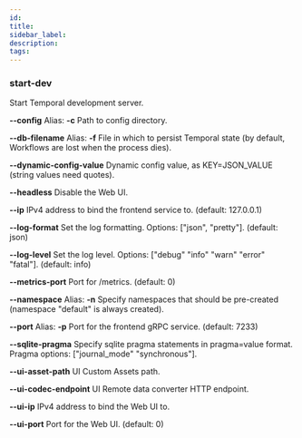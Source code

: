 ```yaml
---
id:
title:
sidebar_label:
description:
tags:
---
```



### start-dev

Start Temporal development server.

**--config**
Alias: **-c**
Path to config directory.

**--db-filename**
Alias: **-f**
File in which to persist Temporal state (by default, Workflows are lost when the process dies).

**--dynamic-config-value**
Dynamic config value, as KEY=JSON_VALUE (string values need quotes).

**--headless**
Disable the Web UI.

**--ip**
IPv4 address to bind the frontend service to. (default: 127.0.0.1)

**--log-format**
Set the log formatting. Options: ["json", "pretty"]. (default: json)

**--log-level**
Set the log level. Options: ["debug" "info" "warn" "error" "fatal"]. (default: info)

**--metrics-port**
Port for /metrics. (default: 0)

**--namespace**
Alias: **-n**
Specify namespaces that should be pre-created (namespace "default" is always created).

**--port**
Alias: **-p**
Port for the frontend gRPC service. (default: 7233)

**--sqlite-pragma**
Specify sqlite pragma statements in pragma=value format. Pragma options: ["journal_mode" "synchronous"].

**--ui-asset-path**
UI Custom Assets path.

**--ui-codec-endpoint**
UI Remote data converter HTTP endpoint.

**--ui-ip**
IPv4 address to bind the Web UI to.

**--ui-port**
Port for the Web UI. (default: 0)

